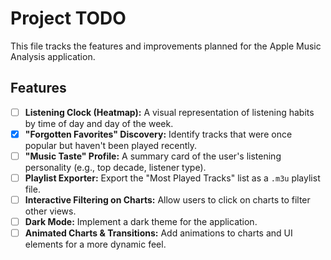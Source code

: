 # Project TODO

This file tracks the features and improvements planned for the Apple Music Analysis application.

## Features

- [ ] **Listening Clock (Heatmap):** A visual representation of listening habits by time of day and day of the week.
- [x] **"Forgotten Favorites" Discovery:** Identify tracks that were once popular but haven't been played recently.
- [ ] **"Music Taste" Profile:** A summary card of the user's listening personality (e.g., top decade, listener type).
- [ ] **Playlist Exporter:** Export the "Most Played Tracks" list as a `.m3u` playlist file.
- [ ] **Interactive Filtering on Charts:** Allow users to click on charts to filter other views.
- [ ] **Dark Mode:** Implement a dark theme for the application.
- [ ] **Animated Charts & Transitions:** Add animations to charts and UI elements for a more dynamic feel.
